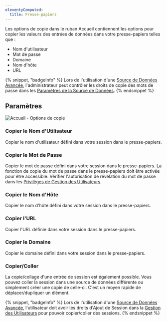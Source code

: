 ```yaml
---
eleventyComputed:
  title: Presse-papiers
---
```

Les options de copie dans le ruban Accueil contiennent les options pour copier les valeurs des entrées de données dans votre presse-papiers telles que :

* Nom d'utilisateur
* Mot de passe
* Domaine
* Nom d'hôte
* URL

{% snippet, "badgeInfo" %}
Lors de l'utilisation d'une [Source de Données Avancée](/rdm/mac/data-sources/data-sources-types/advanced-data-sources/), l'administrateur peut contrôler les droits de copie des mots de passe dans les [Paramètres de la Source de Données](/rdm/mac/commands/administration/system-settings/).
{% endsnippet %}

## Paramètres

![Accueil - Options de copie](https://cdnweb.devolutions.net/docs/docs_en_rdm_mac_clip10327.png)

### Copier le Nom d'Utilisateur

Copier le nom d'utilisateur défini dans votre session dans le presse-papiers.

### Copier le Mot de Passe

Copier le mot de passe défini dans votre session dans le presse-papiers. La fonction de copie du mot de passe dans le presse-papiers doit être activée pour être accessible. Vérifier l'autorisation de révélation du mot de passe dans les [Privilèges de Gestion des Utilisateurs](/rdm/mac/commands/administration/user-management/).

### Copier le Nom d'Hôte

Copier le nom d'hôte défini dans votre session dans le presse-papiers.

### Copier l'URL

Copier l'URL définie dans votre session dans le presse-papiers.

### Copier le Domaine

Copier le domaine défini dans votre session dans le presse-papiers.

### Copier/Coller
La copie/collage d'une entrée de session est également possible. Vous pouvez coller la session dans une source de données différente ou simplement créer une copie de celle-ci. C'est un moyen rapide de déplacer/dupliquer un élément.

{% snippet, "badgeInfo" %}
Lors de l'utilisation d'une [Source de Données Avancée](/rdm/mac/data-sources/data-sources-types/advanced-data-sources/), l'utilisateur doit avoir les droits d'Ajout de Session dans la [Gestion des Utilisateurs](/rdm/mac/commands/administration/user-management/permissions/) pour pouvoir copier/coller des sessions.
{% endsnippet %}
